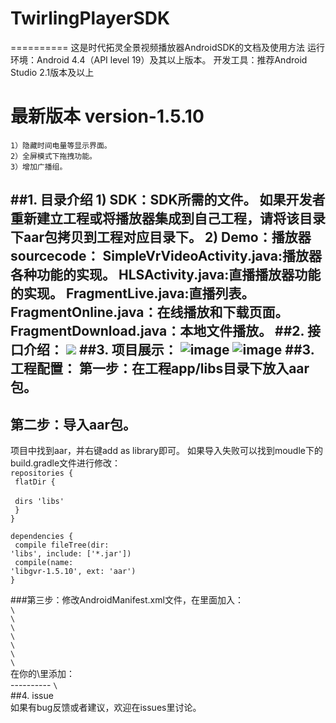 # TwirlingPlayerSDK
==========
这是时代拓灵全景视频播放器AndroidSDK的文档及使用方法
	运行环境：Android 4.4（API level 19）及其以上版本。
	开发工具：推荐Android Studio 2.1版本及以上
# 最新版本 version-1.5.10
	1）隐藏时间电量等显示界面。
	2）全屏模式下拖拽功能。
	3）增加广播组。
##1. 目录介绍
	1) SDK：SDK所需的文件。
	如果开发者重新建立工程或将播放器集成到自己工程，请将该目录下aar包拷贝到工程对应目录下。
	2) Demo：播放器sourcecode：
	SimpleVrVideoActivity.java:播放器各种功能的实现。
	HLSActivity.java:直播播放器功能的实现。
	FragmentLive.java:直播列表。
	FragmentOnline.java：在线播放和下载页面。
	FragmentDownload.java：本地文件播放。
##2. 接口介绍：
[![](https://jitpack.io/v/xieqiupeng/TwirlingPlayerSDK.svg)](https://jitpack.io/#xieqiupeng/TwirlingPlayerSDK)
##3. 项目展示：
![image](https://github.com/xieqiupeng/TwirlingPlayerSDK/blob/master/images/0.png)
![image](https://github.com/xieqiupeng/TwirlingPlayerSDK/blob/master/images/1.png)
##3. 工程配置：
第一步：在工程app/libs目录下放入aar包。
--------
第二步：导入aar包。<br/>
--------
项目中找到aar，并右键add as library即可。
如果导入失败可以找到moudle下的build.gradle文件进行修改：<br/>
	<code>repositories {</code><br/>
	<code>			flatDir {<br/></code><br/>
	<code>			dirs 'libs'</code><br/>
	<code>			}</code><br/>
	<code>}</code><br/>
	<p></p>
<code>dependencies {</code><br/>
<code>	compile fileTree(dir: 'libs', include: ['*.jar'])</code><br/>
<code>	compile(name: 'libgvr-1.5.10', ext: 'aar')</code><br/>
<code>}</code><br/>
<p></p>
###第三步：修改AndroidManifest.xml文件，在里面加入：<br/>
<code>\<!-- These permissions are used by Google VR SDK to get the best Google VR headset profiles. !--></code><br/>
<code>\<uses-permission android:name="android.permission.INTERNET" /></code><br/>
<code>\<uses-permission android:name="android.permission.ACCESS_NETWORK_STATE" /></code><br/>
<code>\<uses-permission android:name="android.permission.READ_EXTERNAL_STORAGE" /></code><br/>
<code>\<uses-permission android:name="android.permission.ACCESS_NETWORK_STATE" /></code><br/>
<code>\<uses-permission android:name="android.permission.WRITE_EXTERNAL_STORAGE" /></code><br/>
<code>\<uses-permission android:name="android.permission.MOUNT_UNMOUNT_FILESYSTEMS"/></code><br/>
在你的\<intent-filter>里添加：<br/>
----------
<code>\<category android:name="com.google.intent.category.CARDBOARD" /></code><br/>
##4. issue<br/>
如果有bug反馈或者建议，欢迎在issues里讨论。<br/>
